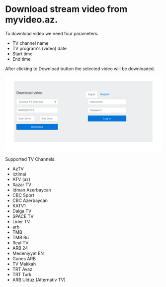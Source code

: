 Download stream video from myvideo.az.
======================================

To download video we need four parameters:
  * TV channel name
  * TV program's (video) date
  * Start time
  * End time

  After clicking to Download button the selected video will be downloaded.

![index page](https://raw.githubusercontent.com/Shik0/MyVideo/master/images/myvideo_index.png)

Supported TV Channels:

* AzTV
* Ictimai
* ATV (az)
* Xazar TV
* Idman Azerbaycan
* CBC Sport
* CBC Azerbaycan
* KATV1
* Dalga TV
* SPACE TV
* Lider TV
* arb
* TMB
* TMB Ru
* Real TV
* ARB 24
* Medeniyyet EN
* Gunes ARB
* TV Makkah
* TRT Avaz
* TRT Turk
* ARB Ulduz (Alternativ TV)

